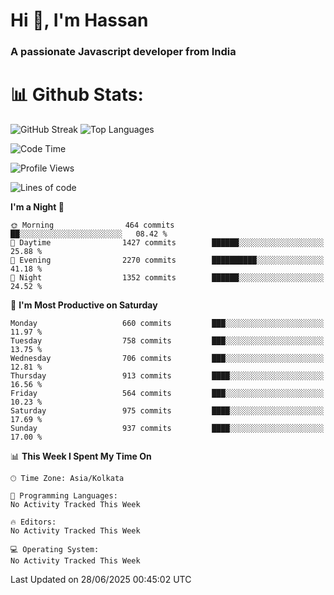 # Hi 👋, I'm Hassan
### A passionate Javascript developer from India


# 📊 Github Stats:
![GitHub Streak](https://github-readme-streak-stats.herokuapp.com/?user=codeblooded47&theme=dracula&hide_border=false)
![Top Languages](https://github-readme-stats.vercel.app/api/top-langs/?username=codeblooded47&layout=compact&theme=dracula)



<!--START_SECTION:waka-->
![Code Time](http://img.shields.io/badge/Code%20Time-883%20hrs%201%20min-blue)

![Profile Views](http://img.shields.io/badge/Profile%20Views-6-blue)

![Lines of code](https://img.shields.io/badge/From%20Hello%20World%20I%27ve%20Written-24.1%20million%20lines%20of%20code-blue)

**I'm a Night 🦉** 

```text
🌞 Morning                464 commits         ██░░░░░░░░░░░░░░░░░░░░░░░   08.42 % 
🌆 Daytime                1427 commits        ██████░░░░░░░░░░░░░░░░░░░   25.88 % 
🌃 Evening                2270 commits        ██████████░░░░░░░░░░░░░░░   41.18 % 
🌙 Night                  1352 commits        ██████░░░░░░░░░░░░░░░░░░░   24.52 % 
```
📅 **I'm Most Productive on Saturday** 

```text
Monday                   660 commits         ███░░░░░░░░░░░░░░░░░░░░░░   11.97 % 
Tuesday                  758 commits         ███░░░░░░░░░░░░░░░░░░░░░░   13.75 % 
Wednesday                706 commits         ███░░░░░░░░░░░░░░░░░░░░░░   12.81 % 
Thursday                 913 commits         ████░░░░░░░░░░░░░░░░░░░░░   16.56 % 
Friday                   564 commits         ███░░░░░░░░░░░░░░░░░░░░░░   10.23 % 
Saturday                 975 commits         ████░░░░░░░░░░░░░░░░░░░░░   17.69 % 
Sunday                   937 commits         ████░░░░░░░░░░░░░░░░░░░░░   17.00 % 
```


📊 **This Week I Spent My Time On** 

```text
🕑︎ Time Zone: Asia/Kolkata

💬 Programming Languages: 
No Activity Tracked This Week

🔥 Editors: 
No Activity Tracked This Week

💻 Operating System: 
No Activity Tracked This Week
```


 Last Updated on 28/06/2025 00:45:02 UTC
<!--END_SECTION:waka-->

